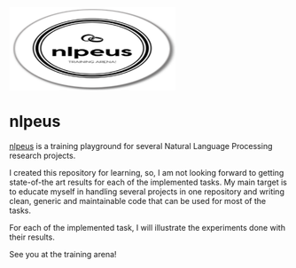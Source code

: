 <a href="url"><img src="https://github.com/AhmedHani/nlpeus/blob/master/nlpeus-logo.png" align="center" height="150" width="300" ></a>


# nlpeus
[nlpeus](https://github.com/AhmedHani/nlpeus) is a training playground for several Natural Language Processing research projects. 

I created this repository for learning, so, I am not looking forward to getting state-of-the art results for each of the implemented tasks. My main target is to educate myself in handling several projects in one repository and writing clean, generic and maintainable code that can be used for most of the tasks.

For each of the implemented task, I will illustrate the experiments done with their results.

See you at the training arena!
